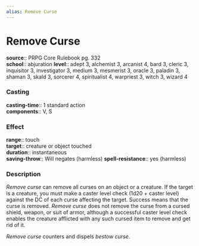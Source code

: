 ```yaml
---
alias: Remove Curse
---
```


# Remove Curse 

**source**:: PRPG Core Rulebook pg. 332  
**school**:: abjuration
**level**:: adept 3, alchemist 3, arcanist 4, bard 3, cleric 3, inquisitor 3, investigator 3, medium 3, mesmerist 3, oracle 3, paladin 3, shaman 3, skald 3, sorcerer 4, spiritualist 4, warpriest 3, witch 3, wizard 4

### Casting 

**casting-time**:: 1 standard action  
**components**:: V, S

### Effect 

**range**:: touch  
**target**:: creature or object touched  
**duration**:: instantaneous  
**saving-throw**:: Will negates (harmless)
**spell-resistance**:: yes (harmless)

### Description 

*Remove curse* can remove all curses on an object or a creature. If the target is a creature, you must make a caster level check (1d20 + caster level) against the DC of each curse affecting the target. Success means that the curse is removed. *Remove curse* does not remove the curse from a cursed shield, weapon, or suit of armor, although a successful caster level check enables the creature afflicted with any such cursed item to remove and get rid of it.  
  
*Remove curse* counters and dispels *bestow curse*.
